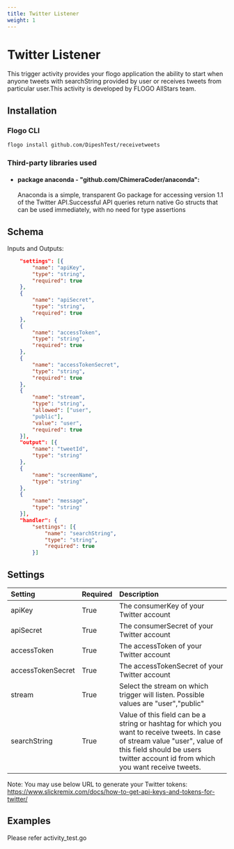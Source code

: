 ```yaml
---
title: Twitter Listener
weight: 1
---
```


# Twitter Listener
This trigger activity provides your flogo application the ability to start when anyone tweets with searchString provided by user or receives tweets from particular user.This activity is developed by FLOGO AllStars team.
## Installation
### Flogo CLI
```bash
flogo install github.com/DipeshTest/receivetweets
```

### Third-party libraries used
- #### package anaconda - "github.com/ChimeraCoder/anaconda":
	Anaconda is a simple, transparent Go package for accessing version 1.1 of the Twitter API.Successful API queries return native Go structs that can be used immediately, with no need for type assertions
## Schema
Inputs and Outputs:

```json
 	"settings": [{
		"name": "apiKey",
		"type": "string",
		"required": true
	},
	{
		"name": "apiSecret",
		"type": "string",
		"required": true
	},
	{
		"name": "accessToken",
		"type": "string",
		"required": true
	},
	{
		"name": "accessTokenSecret",
		"type": "string",
		"required": true
	},
	{
		"name": "stream",
		"type": "string",
		"allowed": ["user",
		"public"],
		"value": "user",
		"required": true
	}],
	"output": [{
		"name": "tweetId",
		"type": "string"
	},
	{
		"name": "screenName",
		"type": "string"
	},
	{
		"name": "message",
		"type": "string"
	}],
	"handler": {
		"settings": [{
			"name": "searchString",
			"type": "string",
			"required": true
		}]
```
## Settings
| Setting     | Required | Description |
|:------------|:---------|:------------|
| apiKey | True     | The consumerKey of your Twitter account |         
| apiSecret   | True    | The consumerSecret of your Twitter account|
| accessToken       | True    | The accessToken of your Twitter account |
| accessTokenSecret   | True    | The accessTokenSecret of your Twitter account|
| stream   | True    | Select the stream on which trigger will listen. Possible values are "user","public"|
| searchString   | True    | Value of this field can be a string or hashtag for which you want to receive tweets. In case of stream value "user", value of this field should be users twitter account id from which you want receive tweets.|


Note: You may use below URL to generate your Twitter tokens: https://www.slickremix.com/docs/how-to-get-api-keys-and-tokens-for-twitter/
## Examples
Please refer activity_test.go 

